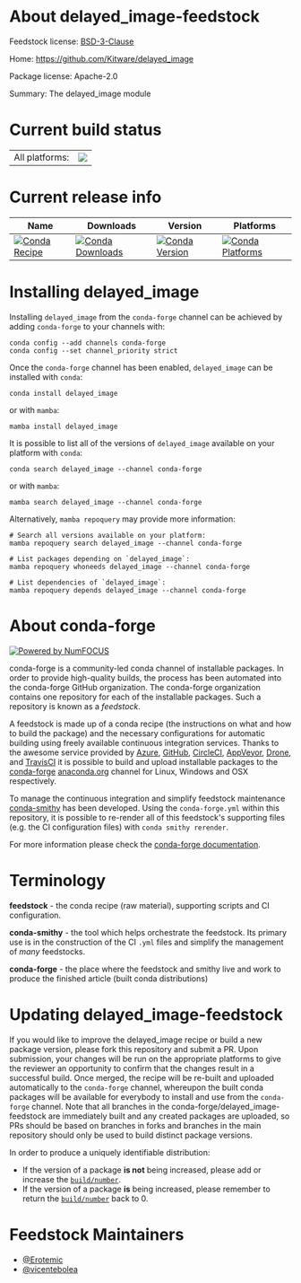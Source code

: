 About delayed_image-feedstock
=============================

Feedstock license: [BSD-3-Clause](https://github.com/conda-forge/delayed_image-feedstock/blob/main/LICENSE.txt)

Home: https://github.com/Kitware/delayed_image

Package license: Apache-2.0

Summary: The delayed_image module

Current build status
====================


<table><tr><td>All platforms:</td>
    <td>
      <a href="https://dev.azure.com/conda-forge/feedstock-builds/_build/latest?definitionId=23379&branchName=main">
        <img src="https://dev.azure.com/conda-forge/feedstock-builds/_apis/build/status/delayed_image-feedstock?branchName=main">
      </a>
    </td>
  </tr>
</table>

Current release info
====================

| Name | Downloads | Version | Platforms |
| --- | --- | --- | --- |
| [![Conda Recipe](https://img.shields.io/badge/recipe-delayed_image-green.svg)](https://anaconda.org/conda-forge/delayed_image) | [![Conda Downloads](https://img.shields.io/conda/dn/conda-forge/delayed_image.svg)](https://anaconda.org/conda-forge/delayed_image) | [![Conda Version](https://img.shields.io/conda/vn/conda-forge/delayed_image.svg)](https://anaconda.org/conda-forge/delayed_image) | [![Conda Platforms](https://img.shields.io/conda/pn/conda-forge/delayed_image.svg)](https://anaconda.org/conda-forge/delayed_image) |

Installing delayed_image
========================

Installing `delayed_image` from the `conda-forge` channel can be achieved by adding `conda-forge` to your channels with:

```
conda config --add channels conda-forge
conda config --set channel_priority strict
```

Once the `conda-forge` channel has been enabled, `delayed_image` can be installed with `conda`:

```
conda install delayed_image
```

or with `mamba`:

```
mamba install delayed_image
```

It is possible to list all of the versions of `delayed_image` available on your platform with `conda`:

```
conda search delayed_image --channel conda-forge
```

or with `mamba`:

```
mamba search delayed_image --channel conda-forge
```

Alternatively, `mamba repoquery` may provide more information:

```
# Search all versions available on your platform:
mamba repoquery search delayed_image --channel conda-forge

# List packages depending on `delayed_image`:
mamba repoquery whoneeds delayed_image --channel conda-forge

# List dependencies of `delayed_image`:
mamba repoquery depends delayed_image --channel conda-forge
```


About conda-forge
=================

[![Powered by
NumFOCUS](https://img.shields.io/badge/powered%20by-NumFOCUS-orange.svg?style=flat&colorA=E1523D&colorB=007D8A)](https://numfocus.org)

conda-forge is a community-led conda channel of installable packages.
In order to provide high-quality builds, the process has been automated into the
conda-forge GitHub organization. The conda-forge organization contains one repository
for each of the installable packages. Such a repository is known as a *feedstock*.

A feedstock is made up of a conda recipe (the instructions on what and how to build
the package) and the necessary configurations for automatic building using freely
available continuous integration services. Thanks to the awesome service provided by
[Azure](https://azure.microsoft.com/en-us/services/devops/), [GitHub](https://github.com/),
[CircleCI](https://circleci.com/), [AppVeyor](https://www.appveyor.com/),
[Drone](https://cloud.drone.io/welcome), and [TravisCI](https://travis-ci.com/)
it is possible to build and upload installable packages to the
[conda-forge](https://anaconda.org/conda-forge) [anaconda.org](https://anaconda.org/)
channel for Linux, Windows and OSX respectively.

To manage the continuous integration and simplify feedstock maintenance
[conda-smithy](https://github.com/conda-forge/conda-smithy) has been developed.
Using the ``conda-forge.yml`` within this repository, it is possible to re-render all of
this feedstock's supporting files (e.g. the CI configuration files) with ``conda smithy rerender``.

For more information please check the [conda-forge documentation](https://conda-forge.org/docs/).

Terminology
===========

**feedstock** - the conda recipe (raw material), supporting scripts and CI configuration.

**conda-smithy** - the tool which helps orchestrate the feedstock.
                   Its primary use is in the construction of the CI ``.yml`` files
                   and simplify the management of *many* feedstocks.

**conda-forge** - the place where the feedstock and smithy live and work to
                  produce the finished article (built conda distributions)


Updating delayed_image-feedstock
================================

If you would like to improve the delayed_image recipe or build a new
package version, please fork this repository and submit a PR. Upon submission,
your changes will be run on the appropriate platforms to give the reviewer an
opportunity to confirm that the changes result in a successful build. Once
merged, the recipe will be re-built and uploaded automatically to the
`conda-forge` channel, whereupon the built conda packages will be available for
everybody to install and use from the `conda-forge` channel.
Note that all branches in the conda-forge/delayed_image-feedstock are
immediately built and any created packages are uploaded, so PRs should be based
on branches in forks and branches in the main repository should only be used to
build distinct package versions.

In order to produce a uniquely identifiable distribution:
 * If the version of a package **is not** being increased, please add or increase
   the [``build/number``](https://docs.conda.io/projects/conda-build/en/latest/resources/define-metadata.html#build-number-and-string).
 * If the version of a package **is** being increased, please remember to return
   the [``build/number``](https://docs.conda.io/projects/conda-build/en/latest/resources/define-metadata.html#build-number-and-string)
   back to 0.

Feedstock Maintainers
=====================

* [@Erotemic](https://github.com/Erotemic/)
* [@vicentebolea](https://github.com/vicentebolea/)

